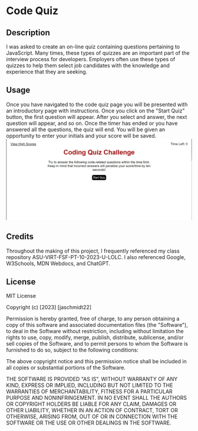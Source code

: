 # Code Quiz

## Description

I was asked to create an on-line quiz containing questions pertaining to JavaScript. Many times, these types of quizzes are an important part of the interview process for developers. Employers often use these types of quizzes to help them select job candidates with the knowledge and experience that they are seeking.

## Usage

Once you have navigated to the code quiz page you will be presented with an introductory page with instructions. Once you click on the "Start Quiz" button, the first question will appear. After you select and answer, the next question will appear, and so on. Once the timer has ended or you have answered all the questions, the quiz will end. You will be given an opportunity to enter your initials and your score will be saved.
![Alt text](image.png)

## Credits

Throughout the making of this project, I frequently referenced my class repository ASU-VIRT-FSF-PT-10-2023-U-LOLC. I also referenced Google, W3Schools, MDN Webdocs, and ChatGPT.

## License

MIT License

Copyright (c) [2023] [jaschmidt22]

Permission is hereby granted, free of charge, to any person obtaining a copy of this software and associated documentation files (the "Software"), to deal in the Software without restriction, including without limitation the rights to use, copy, modify, merge, publish, distribute, sublicense, and/or sell copies of the Software, and to permit persons to whom the Software is furnished to do so, subject to the following conditions:

The above copyright notice and this permission notice shall be included in all copies or substantial portions of the Software.

THE SOFTWARE IS PROVIDED "AS IS", WITHOUT WARRANTY OF ANY KIND, EXPRESS OR IMPLIED, INCLUDING BUT NOT LIMITED TO THE WARRANTIES OF MERCHANTABILITY, FITNESS FOR A PARTICULAR PURPOSE AND NONINFRINGEMENT. IN NO EVENT SHALL THE AUTHORS OR COPYRIGHT HOLDERS BE LIABLE FOR ANY CLAIM, DAMAGES OR OTHER LIABILITY, WHETHER IN AN ACTION OF CONTRACT, TORT OR OTHERWISE, ARISING FROM, OUT OF OR IN CONNECTION WITH THE SOFTWARE OR THE USE OR OTHER DEALINGS IN THE SOFTWARE.
